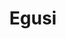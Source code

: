 ---
title: Egusi
description: delicious nigerian vegetable soup
featured-image: /uploads/beef-stew.jpg
theme: Soups
---